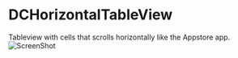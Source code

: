DCHorizontalTableView
=====================

Tableview with cells that scrolls horizontally like the Appstore app. 
![ScreenShot](https://raw.githubusercontent.com/LunarFlash/DCHorizontalTableView/master/DCHorizontalTable/demo.gif)
